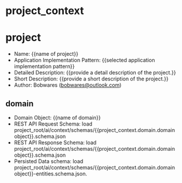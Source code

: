 # project_context

# project 

- Name: {{name of project}}
- Application Implementation Pattern:  {{selected application implementation pattern}}
- Detailed Description:  {{provide a detail description of the project.}}
- Short Description:  {{provide a short description of the project.}}
- Author: Bobwares ([bobwares@outlook.com](mailto:bobwares@outlook.com)) 

## domain
- Domain Object:  {{name of domain}}
- REST API Request Schema:  load project_root/ai/context/schemas/{{project_context.domain.domain object}}.schema.json
- REST API Response Schema: load project_root/ai/context/schemas/{{project_context.domain.domain object}}.schema.json
- Persisted Data schema:    load project_root/ai/context/schemas/{{project_context.domain.domain object}}-entities.schema.json.